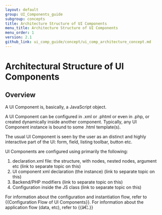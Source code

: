 ```yaml
---
layout: default
group: UI_Components_guide
subgroup: concepts
title: Architecture Structure of UI Components
menu_title: Architecture Structure of UI Components
menu_order: 1
version: 2.1
github_link: ui_comp_guide/concept/ui_comp_architecture_concept.md
---
```


# Architectural Structure of UI Components


## Overview

A UI Component is, basically, a JavaScript object.

A UI Component can be configured in .xml or .phtml or even in .php, or created dynamically inside another component. Typically, any UI Component instance is bound to some .html template(s).

The usual UI Component is seen by the user as an distinct and highly interactive part of the UI: form, field, listing toolbar, button etc.

 UI Components are configured using primarily the following:

 1) declaration.xml file: the structure, with nodes, nested nodes, argument etc (link to separate topic on this)
 2) UI component xml declaration (the instance) (link to separate topic on this)
 3) Backend/PHP modifiers (link to separate topic on this)
 4) Configuration inside the JS class (link to separate topic on this)

 For information about the configuration and instantiation flow, refer to {{Configuration Flow of UI Components}}.
 For information about the application flow (data, etc), refer to {{â€¦.}}
